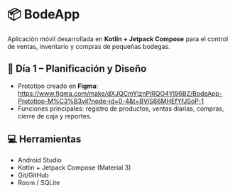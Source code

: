 # 📦 BodeApp

Aplicación móvil desarrollada en **Kotlin + Jetpack Compose** para el control de ventas, inventario y compras de pequeñas bodegas.

## 🧩 Día 1 – Planificación y Diseño
- Prototipo creado en **Figma**: https://www.figma.com/make/dXJQCmYIznPlRQO4Yl96BZ/BodeApp-Prototipo-M%C3%B3vil?node-id=0-4&t=BVjS66MHEfYfJSoP-1
- Funciones principales: registro de productos, ventas diarias, compras, cierre de caja y reportes.


## 💻 Herramientas
- Android Studio
- Kotlin + Jetpack Compose (Material 3)
- Git/GitHub
- Room / SQLite
